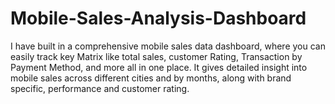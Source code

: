 # Mobile-Sales-Analysis-Dashboard
I have built in a comprehensive mobile sales data dashboard, where you can easily track key Matrix like total sales, customer Rating, Transaction by Payment Method, and more all in one place. It gives detailed insight into mobile sales across different cities and by months, along with brand specific, performance and customer rating.
